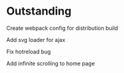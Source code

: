 # Outstanding

Create webpack config for distribution build

Add svg loader for ajax

Fix hotreload bug

Add infinite scrolling to home page
